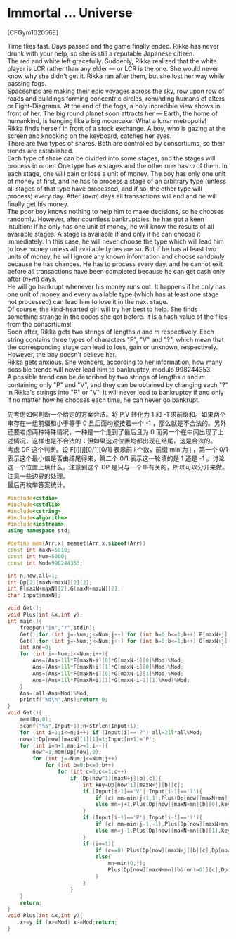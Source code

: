 # Immortal … Universe
[CFGym102056E]

Time flies fast. Days passed and the game finally ended. Rikka has never drunk with your help, so she is still a reputable Japanese citizen.  
The red and white left gracefully. Suddenly, Rikka realized that the white player is LCR rather than any elder — or LCR is the one. She would never know why she didn't get it. Rikka ran after them, but she lost her way while passing fogs.  
Spaceships are making their epic voyages across the sky, row upon row of roads and buildings forming concentric circles, reminding humans of alters or Eight-Diagrams. At the end of the fogs, a holy incredible view shows in front of her. The big round planet soon attracts her — Earth, the home of humankind, is hanging like a big mooncake. What a lunar metropolis!  
Rikka finds herself in front of a stock exchange. A boy, who is gazing at the screen and knocking on the keyboard, catches her eyes.  
There are two types of shares. Both are controlled by consortiums, so their trends are established.  
Each type of share can be divided into some stages, and the stages will process in order. One type has 𝑛 stages and the other one has 𝑚 of them. In each stage, one will gain or lose a unit of money. The boy has only one unit of money at first, and he has to process a stage of an arbitrary type (unless all stages of that type have processed, and if so, the other type will process) every day. After (𝑛+𝑚) days all transactions will end and he will finally get his money.  
The poor boy knows nothing to help him to make decisions, so he chooses randomly. However, after countless bankruptcies, he has got a keen intuition: if he only has one unit of money, he will know the results of all available stages. A stage is available if and only if he can choose it immediately. In this case, he will never choose the type which will lead him to lose money unless all available types are so. But if he has at least two units of money, he will ignore any known information and choose randomly because he has chances. He has to process every day, and he cannot exit before all transactions have been completed because he can get cash only after (𝑛+𝑚) days.  
He will go bankrupt whenever his money runs out. It happens if he only has one unit of money and every available type (which has at least one stage not processed) can lead him to lose it in the next stage.  
Of course, the kind-hearted girl will try her best to help. She finds something strange in the codes she got before. It is a hash value of the files from the consortiums!  
Soon after, Rikka gets two strings of lengths 𝑛 and 𝑚 respectively. Each string contains three types of characters "P", "V" and "?", which mean that the corresponding stage can lead to loss, gain or unknown, respectively. However, the boy doesn't believe her.  
Rikka gets anxious. She wonders, according to her information, how many possible trends will never lead him to bankruptcy, modulo 998244353.  
A possible trend can be described by two strings of lengths 𝑛 and 𝑚 containing only "P" and "V", and they can be obtained by changing each "?" in Rikka's strings into "P" or "V". It will never lead to bankruptcy if and only if no matter how he chooses each time, he can never go bankrupt.

先考虑如何判断一个给定的方案合法。将 P,V 转化为 1 和 -1 求前缀和。如果两个串存在一组前缀和小于等于 0 且后面均紧接着一个 -1 ，那么就是不合法的。另外还要考虑两种特殊情况，一种是一个走到了最后且为 0 而另一个在中间出现了上述情况，这样也是不合法的；但如果这对位置均都出现在结尾，这是合法的。  
考虑 DP 这个判断。设 F[i][j][0/1][0/1] 表示前 i 个数，前缀 min 为 j ，第一个 0/1 表示这个最小值是否由结尾得来，第二个 0/1 表示这一轮填的是 1 还是 -1 。讨论这一个位置上填什么。注意到这个 DP 是只与一个串有关的，所以可以分开来做。注意一些边界的处理。  
最后再枚举答案统计。

```cpp
#include<cstdio>
#include<cstdlib>
#include<cstring>
#include<algorithm>
#include<iostream>
using namespace std;

#define mem(Arr,x) memset(Arr,x,sizeof(Arr))
const int maxN=5010;
const int Num=5000;
const int Mod=998244353;

int n,now,all=1;
int Dp[2][maxN+maxN][2][2];
int F[maxN+maxN][2],G[maxN+maxN][2];
char Input[maxN];

void Get();
void Plus(int &x,int y);
int main(){
    freopen("in","r",stdin);
    Get();for (int j=-Num;j<=Num;j++) for (int b=0;b<=1;b++) F[maxN+j][b]=(Dp[now][maxN+j][b][0]+Dp[now][maxN+j][b][1])%Mod;
    Get();for (int j=-Num;j<=Num;j++) for (int b=0;b<=1;b++) G[maxN+j][b]=((Dp[now][maxN+j][b][0]+G[maxN+j-1][b])%Mod+Dp[now][maxN+j][b][1])%Mod;
    int Ans=0;
    for (int i=-Num;i<=Num;i++){
        Ans=(Ans+1ll*F[maxN+i][0]*G[maxN-i][0]%Mod)%Mod;
        Ans=(Ans+1ll*F[maxN+i][1]*G[maxN-i][0]%Mod)%Mod;
        Ans=(Ans+1ll*F[maxN+i][0]*G[maxN-i][1]%Mod)%Mod;
        Ans=(Ans+1ll*F[maxN+i][1]*G[maxN-i-1][1]%Mod)%Mod;
    }
    Ans=(all-Ans+Mod)%Mod;
    printf("%d\n",Ans);return 0;
}
void Get(){
    mem(Dp,0);
    scanf("%s",Input+1);n=strlen(Input+1);
    for (int i=1;i<=n;i++) if (Input[i]=='?') all=2ll*all%Mod;
    now=1;Dp[now][maxN][1][1]=1;Input[n+1]='P';
    for (int i=n+1,mn;i>=1;i--){
        now^=1;mem(Dp[now],0);
        for (int j=-Num;j<=Num;j++)
            for (int b=0;b<=1;b++)
                for (int c=0;c<=1;c++)
                    if (Dp[now^1][maxN+j][b][c]){
                        int key=Dp[now^1][maxN+j][b][c];
                        if (Input[i-1]=='V'||Input[i-1]=='?'){
                            if (c) mn=min(j+1,1),Plus(Dp[now][maxN+mn][b&(mn!=1||i==n+1)][0],key);
                            else mn=j+1,Plus(Dp[now][maxN+mn][b][0],key);
                        }
                        if (Input[i-1]=='P'||Input[i-1]=='?'){
                            if (c) mn=min(j-1,-1),Plus(Dp[now][maxN+mn][b&(mn!=-1||i==n+1)][1],key);
                            else mn=j-1,Plus(Dp[now][maxN+mn][b][1],key);
                        }
                        if (i==1){
                            if (c==0) Plus(Dp[now][maxN+j][b][c],Dp[now^1][maxN+j][b][c]);
                            else{
                                mn=min(0,j);
                                Plus(Dp[now][maxN+mn][b&(mn!=0)][c],Dp[now^1][maxN+j][b][c]);
                            }
                        }
                    }
    }
    return;
}
void Plus(int &x,int y){
    x+=y;if (x>=Mod) x-=Mod;return;
}
```